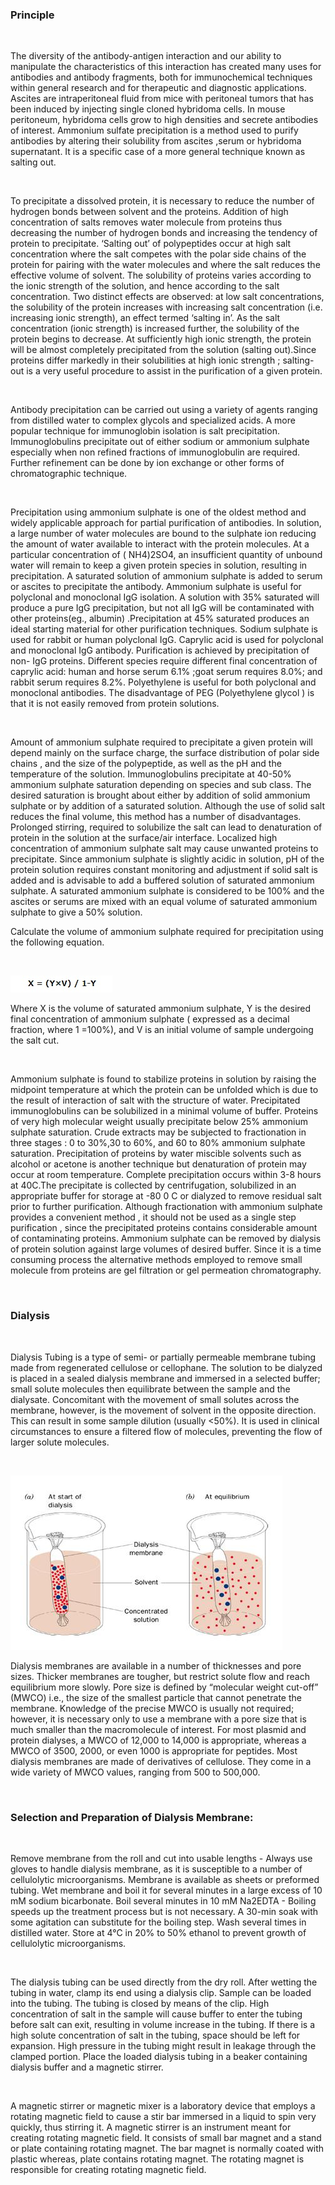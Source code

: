 ### Principle
 
&nbsp;


The diversity of the antibody-antigen interaction and our ability to manipulate the characteristics of this interaction has created many uses for antibodies and antibody fragments, both for immunochemical techniques within general research and for therapeutic and diagnostic applications. Ascites are intraperitoneal fluid from mice with peritoneal tumors that has been induced by injecting single cloned hybridoma cells. In mouse peritoneum, hybridoma   cells grow to high densities and secrete antibodies of interest. Ammonium sulfate precipitation is a method used to purify antibodies  by altering their solubility from ascites ,serum or hybridoma supernatant. It is a specific case of a more general technique known as salting out.

 
&nbsp;

 

To precipitate a dissolved protein, it is necessary to reduce the number of hydrogen bonds between solvent and the proteins. Addition of high concentration of salts removes water molecule from proteins thus decreasing the number of hydrogen bonds  and increasing the tendency of protein to precipitate. ‘Salting out’ of polypeptides occur at high salt concentration where the salt competes with the polar side chains of the protein for pairing with the water molecules  and where the salt reduces the effective volume of solvent. The solubility of proteins varies according to the ionic strength of the solution, and hence according to the salt concentration. Two distinct effects are observed: at low salt concentrations, the solubility of the protein increases with increasing salt concentration (i.e. increasing ionic strength), an effect termed ‘salting in’. As the salt concentration (ionic strength) is increased further, the solubility of the protein begins to decrease. At sufficiently high ionic strength, the protein will be almost completely precipitated from the solution (salting out).Since proteins differ markedly in their solubilities at high ionic strength ; salting-out is a very useful procedure to assist in the purification of a given protein.

  
&nbsp;



Antibody precipitation can be carried out using a variety of agents ranging from distilled water to complex glycols and specialized acids. A more popular technique for immunoglobin isolation is salt precipitation. Immunoglobulins precipitate out  of either sodium or ammonium sulphate especially when non refined fractions of immunoglobulin are required. Further refinement can be done by ion exchange or other forms of chromatographic technique.

 
&nbsp;

 

Precipitation using ammonium sulphate is one of the oldest method and widely applicable approach  for partial purification of antibodies. In solution, a large number of water molecules  are bound to the sulphate ion reducing the amount of water available to interact with the protein molecules. At a particular concentration of ( NH4)2SO4, an insufficient quantity of unbound water will remain to keep a given protein species in solution, resulting in precipitation. A saturated solution of ammonium sulphate is added to serum or ascites to precipitate the antibody. Ammonium sulphate is useful for  polyclonal and monoclonal IgG isolation. A solution with 35% saturated will produce a pure IgG precipitation, but not all IgG will be contaminated with other proteins(eg., albumin) .Precipitation at  45% saturated produces an ideal starting  material for other purification techniques. Sodium sulphate is used for rabbit or human  polyclonal IgG. Caprylic acid is used for polyclonal and monoclonal IgG  antibody. Purification is achieved by  precipitation of non- IgG proteins. Different species require different final concentration of  caprylic acid: human and horse serum 6.1% ;goat serum requires 8.0%; and rabbit serum requires 8.2%. Polyethylene is  useful for both polyclonal and monoclonal antibodies. The disadvantage of PEG (Polyethylene glycol ) is that it is not easily removed from protein solutions.


&nbsp;

 

Amount of ammonium sulphate required to precipitate a given protein will depend mainly on the surface charge, the surface distribution of polar side chains , and the size of the polypeptide,  as well as the pH and the temperature of the solution. Immunoglobulins precipitate at 40-50% ammonium sulphate saturation depending on species and sub class. The desired saturation  is brought  about  either by addition of solid ammonium sulphate or by addition of a saturated solution. Although the use of  solid  salt reduces the final volume, this method has a number of disadvantages. Prolonged stirring, required to solubilize  the salt can lead to denaturation of protein in the solution at the surface/air interface. Localized high concentration of ammonium sulphate salt may cause unwanted proteins to precipitate. Since ammonium sulphate is slightly acidic in solution, pH of the protein solution requires  constant monitoring  and  adjustment  if solid salt is added and is advisable to add  a buffered solution of  saturated ammonium sulphate. A saturated ammonium sulphate  is  considered to be 100% and the ascites or serums are mixed with an equal volume of saturated ammonium sulphate to give a 50% solution.

 

Calculate the volume of ammonium sulphate required for precipitation using the following equation.

&nbsp;

<img src="images/1.jpg" title=""/>

Where X is the volume of saturated ammonium sulphate, Y is the desired final concentration of ammonium sulphate ( expressed as a decimal fraction, where 1 =100%), and V is an initial volume of sample undergoing the salt cut.

 
 
&nbsp;

 


Ammonium sulphate is found to stabilize proteins in solution by raising the midpoint temperature at which the protein can be unfolded which is due to the result of interaction of salt with the structure of water. Precipitated immunoglobulins can be solubilized in a minimal volume of buffer. Proteins of very high molecular weight usually precipitate below 25% ammonium sulphate saturation. Crude extracts may be subjected to fractionation in three stages : 0 to 30%,30 to 60%, and 60 to 80% ammonium sulphate saturation. Precipitation of proteins by water miscible solvents such as alcohol or acetone is another technique but denaturation of protein may occur at room temperature. Complete precipitation occurs within  3-8 hours at 40C.The precipitate is collected  by centrifugation, solubilized in  an appropriate buffer for storage at -80 0 C or dialyzed to remove residual salt prior to further purification. Although fractionation with ammonium sulphate provides  a convenient method , it should not be used as a single step purification , since the precipitated proteins contains considerable amount of contaminating proteins. Ammonium sulphate can be removed by dialysis of protein solution against large volumes of desired buffer. Since it is a time consuming process the alternative methods employed to remove small molecule from proteins are gel filtration or gel permeation chromatography.

 
 
&nbsp;

 


### Dialysis
 

 
&nbsp;

 

Dialysis Tubing is a type of semi- or partially permeable membrane tubing  made from regenerated cellulose or cellophane. The solution to be dialyzed is placed in a sealed dialysis membrane and immersed in a selected buffer; small solute molecules then equilibrate between the sample and the dialysate. Concomitant with the movement of small solutes across the membrane, however, is the movement of solvent in the opposite direction. This can result in some sample dilution (usually <50%). It is used in clinical circumstances to ensure a filtered flow of molecules, preventing the flow of larger solute molecules.

&nbsp;

<img src="images/2.jpg" title=""/>

Dialysis membranes are available in a number of thicknesses and pore sizes. Thicker membranes are tougher, but restrict solute flow and reach equilibrium more slowly. Pore size is defined by “molecular weight cut-off” (MWCO) i.e., the size of the smallest particle that cannot penetrate the membrane. Knowledge of the precise MWCO is usually not required; however, it is necessary only to use a membrane with a pore size that is much smaller than the macromolecule of interest. For most plasmid and protein dialyses, a MWCO of 12,000 to 14,000 is appropriate, whereas a MWCO of 3500, 2000, or even 1000 is appropriate for peptides. Most dialysis membranes are made of derivatives of cellulose. They come in a wide variety of MWCO values, ranging from 500 to 500,000.


 
&nbsp;

 
 

### Selection and Preparation of Dialysis Membrane:

 
&nbsp;

 
 

Remove membrane from the roll and cut into usable lengths - Always use gloves to handle dialysis membrane, as it is susceptible to a number of cellulolytic microorganisms. Membrane is available as sheets or preformed tubing.
Wet membrane and boil it for several minutes in a large excess of 10 mM sodium bicarbonate.
Boil several minutes in 10 mM Na2EDTA - Boiling speeds up the treatment process but is not necessary. A 30-min soak with some agitation can substitute for the boiling step.
Wash several times in distilled water.
Store at 4°C in 20% to 50% ethanol to prevent growth of cellulolytic microorganisms.
 

 
&nbsp;

 

The dialysis tubing can be used directly from the dry roll. After wetting the tubing in water, clamp its end using a dialysis clip. Sample can be loaded into the tubing. The tubing is closed by means of the clip. High concentration of salt in the sample will cause buffer to enter the tubing before salt can exit, resulting in volume increase in the tubing. If there is a high solute concentration of salt in the tubing, space should be left for expansion. High pressure in the tubing might result in leakage through the clamped portion. Place the loaded dialysis tubing in a beaker containing dialysis buffer and a magnetic stirrer.

 
 
&nbsp;

 


A magnetic stirrer or magnetic mixer is a laboratory device that employs a rotating magnetic field to cause a stir bar  immersed in a liquid to spin very quickly, thus stirring it. A magnetic stirrer is an instrument meant for creating rotating magnetic field. It consists of small bar magnet and a stand or plate containing rotating magnet. The bar magnet is normally coated with plastic whereas, plate contains rotating magnet. The rotating magnet is responsible for creating rotating magnetic field.
